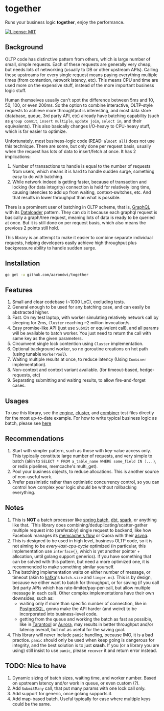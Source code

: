 # together

Runs your business logic **together**, enjoy the performance.

[![License: MIT](https://img.shields.io/badge/License-MIT-yellow.svg)](https://opensource.org/licenses/MIT)

## Background

OLTP code has distinctive pattern from others, which is large number of small, simple requests.
Each of these requests are generally very cheap, but needs lots of networking (usually to DB or other upstream APIs).
Calling these upstreams for every single request means paying everything multiple times (from contention, network latency, etc).
This means CPU and time are used more on the expensive stuff, instead of the more important business logic stuff.

Human themselves usually can't spot the difference between 5ms and 10, 50, 100, or even 200ms.
So the option to combine interactive, OLTP-style requests to achieve more throughtput is interesting,
and most data store (database, queue, 3rd party API, etc) already have batching capability (such as `group commit`, `insert multiple`, `update join`, `select in`, and their equivalents). This also basically changes I/O-heavy to CPU-heavy stuff, which is far easier to optimize.

Unfortunately, most business-logic code (READ: `almost all`) does not use this technique. There are some,
but only done per request basis, usually when the request has lots of data to insert/fetch at once.
It has 2 implications:

1. Number of transactions to handle is equal to the number of requests from users, which means it is hard
to handle sudden surge, something easy to do with batching.
2. While network indeed is getting faster, because of transaction and locking (for data integrity)
connection is held for relatively long time, causing latencies to add up from waiting, context-switches, etc. And that results in lower throughput than what is possible.

There is a prominent user of batching in OLTP scheme, that is, [GraphQL](graphql.org) with its [Dataloader](https://github.com/graphql/dataloader) pattern.
They can do it because each graphql request is basically a graph/tree request, meaning lots of data is ready to be queried at once. But it is still done on per request basis, which also means the previous 2 points still hold.

This library is an attempt to make it easier to combine separate individual requests, helping developers easily achieve high throughput plus backpressure ability to handle sudden surge.

## Installation

```bash
go get -u github.com/aarondwi/together
```

## Features

1. Small and clear codebase (~1000 LoC), excluding tests.
2. General enough to be used for any batching case, and can easily be abstracted higher.
3. Fast. On my test laptop, with worker simulating relatively network call by sleeping for 2ms, `Cluster` reaching ~2 million invocation/s.
4. Easy promise-like API (just use `Submit` or equivalent call), and all params will be available to batch worker. You just need to return the call with same key as the given parameters.
5. Circumvent single lock contention using `Cluster` implementation.
6. Optional background worker, so no goroutine creations on hot path (using tunable `WorkerPool`).
7. Waiting multiple results at once, to reduce latency (Using `Combiner` implementation).
8. Non-context and context variant available. (for timeout-based, hedge-requests, etc)
9. Separating submitting and waiting results, to allow fire-and-forget cases.

## Usages

To use this library, see the [engine](https://github.com/aarondwi/together/blob/main/engine/engine_test.go), [cluster](https://github.com/aarondwi/together/blob/main/cluster/cluster_test.go), and [combiner](https://github.com/aarondwi/together/blob/main/combiner/combiner_test.go) test files directly for the most up-to-date example.
For how to write typical business logic as batch, please see [here](https://github.com/aarondwi/batch-logic-example)

## Recommendations

1. Start with simpler pattern, such as those with key-value access only. This typically constitute large number of requests, and very simple to batch (akin to `SELECT * FROM a_table_name WHERE some_field IN (...)`, or redis pipelines, memcache's multi_get).
2. Pool your business objects, to reduce allocations. This is another source of non-useful work.
3. Prefer pessimistic rather than optimistic concurrency control, so you can control how complex your logic should be without rollbacking everything.

## Notes

1. This is **NOT** a batch processor like [spring batch](https://spring.io/projects/spring-batch), [dbt](https://www.getdbt.com/), [spark](https://spark.apache.org/), or anything like that. `This library does combining/deduplicating/scatter-gather multiple request into (preferably) single request to backend, like how Facebook manages its [memcache's flow](https://www.mimuw.edu.pl/~iwanicki/courses/ds/2016/presentations/08_Pawlowska.pdf) or Quora with their [asynq](https://github.com/quora/asynq).
2. This is designed to be used in high level, business OLTP code, so it is not aiming to be *every-last-cpu-cycle* optimized (in particular, this implementation use `interface{}`, which is yet another pointer + allocation, until golang support generics).
If you have something that can be solved with this pattern, but need a more optimized one, it is recommended to make something similar yourself.
3. The batching implementation waits on either number of message, or timeout (akin to [kafka](https://kafka.apache.org/)'s `batch.size` and `linger.ms`).
This is by design, because we either want to batch for throughput, or for saving (if you call 3rd party APIs
which has rate-limiter/pay-per-call, but allow multiple message in each call).
Other complex implementations have their own downsides, such as:
    * waiting only if more than specific number of connection, like in [PostgreSQL](https://postgresqlco.nf/doc/en/param/commit_siblings/), gonna make the API harder (and weird) to be incorporated into business-level code.
    * getting from the queue and working the batch as fast as possible, like in [Tarantool](https://dzone.com/articles/asynchronous-processing-with-in-memory-databases-o) or [Aurora](https://www.semanticscholar.org/paper/Amazon-Aurora%3A-On-Avoiding-Distributed-Consensus-Verbitski-Gupta/fa4a2b8ab110472c6d8b1b19baa81af21800468b), may results in better throughput and/or latency overall, but not as useful for the saving goal.
4. This library will never include `panic` handling, because IMO, it is a bad practice. `panic` should only be used when keep going is dangerous for integrity, and the best solution is to just **crash**.
If you (or a library you are using) still insist to use `panic`, please `recover` it and return error instead.

## TODO: Nice to have

1. Dynamic sizing of batch sizes, waiting time, and worker number. Based on upstream latency and/or work in queue, or even custom (?).
2. Add `SubmitMany` call, that put many params with one lock call only.
3. Add support for generic, once golang supports it.
4. Add map-based batch. Useful typically for case where multiple keys could be the same.

